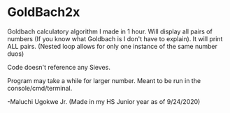 # GoldBach2x
Goldbach calculatory algorithm I made in 1 hour. Will display all pairs of numbers (If you know what Goldbach is I don't have to explain). It will print ALL pairs. (Nested loop allows for only one instance of the same number duos)

Code doesn't reference any Sieves.

Program may take a while for larger number. Meant to be run in the console/cmd/terminal.

-Maluchi Ugokwe Jr. (Made in my HS Junior year as of 9/24/2020)
